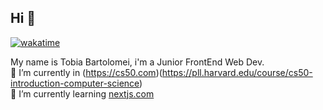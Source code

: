 ## Hi 👋

[![wakatime](https://wakatime.com/badge/user/018edc23-7885-44d3-8b1a-efd38be8a6f6.svg)](https://wakatime.com/@018edc23-7885-44d3-8b1a-efd38be8a6f6)

My name is Tobia Bartolomei, i'm a Junior FrontEnd Web Dev. <br>
🔭 I’m currently in (https://cs50.com)(https://pll.harvard.edu/course/cs50-introduction-computer-science)
<br>
🌱 I’m currently learning [nextjs.com](https://nextjs.org/)




